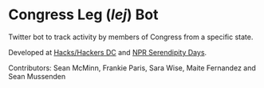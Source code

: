 # Congress Leg (_lej_) Bot

Twitter bot to track activity by members of Congress from a specific state.

Developed at [Hacks/Hackers DC](https://www.meetup.com/Hacks-Hackers-DC/) and [NPR Serendipity Days](https://www.npr.org/sections/inside/2011/10/14/141312774/happy-accidents-the-joy-of-serendipity-days).

Contributors: Sean McMinn, Frankie Paris, Sara Wise, Maite Fernandez and Sean Mussenden

